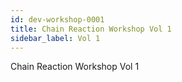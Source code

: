 ```yaml
---
id: dev-workshop-0001
title: Chain Reaction Workshop Vol 1
sidebar_label: Vol 1
---
```


Chain Reaction Workshop Vol 1


